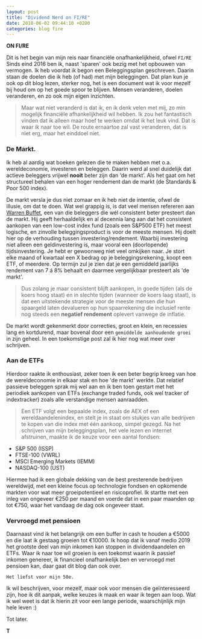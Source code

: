 ```yaml
---
layout: post
title: "Dividend Nerd on FI/RE"
date: 2018-06-02 09:44:10 +0200
categories: blog fire
---
```

**ON FI/RE**

Dit is het begin van mijn reis naar financiële onafhankelijkheid, ofwel `FI/RE`
Sinds eind 2016 ben ik, naast 'sparen' ook bezig met het opbouwen van vermogen. Ik heb voordat ik begon een Beleggingsplan geschreven. Daarin staan de doelen die ik heb (of had) met mijn beleggingen. Dat plan kun je ook op dit blog lezen, sterker nog, het is een document wat ik voor mezelf bij houd om op het goede spoor te blijven. Mensen veranderen, doelen veranderen, en zo ook mijn eigen inzichten. 
>Maar wat niet veranderd is dat ik, en ik denk velen met mij, zo min mogelijk financiële afhankelijkheid wil hebben. Ik zou het fantastisch vinden dat ik alleen maar hoef te werken omdat ik het leuk vind. Dat is waar ik naar toe wil. De route ernaartoe zal vast veranderen, dat is niet erg, maar het einddoel niet. 

### **De Markt**. 

Ik heb al aardig wat boeken gelezen die te maken hebben met o.a. wereldeconomie, investeren en beleggen. Daarin werd al snel duidelijk dat actieve beleggers vrijwel **nooit** beter zijn dan ‘de markt’. 
Als het gaat om het structureel behalen van een hoger rendement dan de markt (de Standards & Poor 500 index).

De markt versla je dus niet zomaar en ik heb niet de intentie, ofwel de illusie, om dat te doen. Wat wel grappig is, is dat veel mensen refereren aan [Warren Buffet](https://en.wikipedia.org/wiki/Warren_Buffett), een van die beleggers die wél consistent beter presteert dan de markt. Hij geeft herhaaldelijk en al decennia lang aan dat het consistent aankopen van een low-cost index fund (zoals een S&P500 ETF) het meest logische, en zinvolle beleggingsproduct is voor de meeste mensen. Hij doelt hier op de verhouding tussen investering/rendement. Waarbij investering niet alleen een geldinvestering is, maar vooral een (doorlopende) tijdsinvestering. Je hebt er gewoonweg niet veel omkijken naar. Je stort elke maand of kwartaal een X bedrag op je beleggingsrekening, koopt een ETF, of meerdere. Op termijn zul je zien dat je een gemiddeld jaarlijks rendement van 7 á 8% behaalt en daarmee vergelijkbaar presteert als 'de markt'. 
>Dus zolang je maar consistent blijft aankopen, in goede tijden (als de koers hoog staat) en in slechte tijden (wanneer de koers laag staat), is dat een uitstekende strategie voor de meeste mensen die hun spaargeld laten devalueren op hun spaarrekening die inclusief rente nog steeds een **negatief rendement** oplevert vanwege de inflatie. 

De markt wordt gekenmerkt door correcties, groot en klein, en recessies lang en kortdurend, maar bovenal door een `gemiddelde aanhoudende groei` in zijn geheel. In een toekomstige post zal ik hier nog wat meer over schrijven.

### **Aan de ETFs**

Hierdoor raakte ik enthousiast, zeker toen ik een beter begrip kreeg van hoe de wereldeconomie in elkaar stak en hoe 'de markt' werkte. Dat relatief passieve beleggen sprak mij wel aan en ik ben toen gestart met het periodiek aankopen van ETFs (exchange traded funds, ook wel tracker of indextracker) zoals alle verstandige mensen aanraadden. 
>Een ETF volgt een bepaalde index, zoals de AEX of een wereldaandelenindex, en stelt je in staat om stukjes van alle bedrijven te kopen van die index met één aankoop, simpel gezegd.
Na het schrijven van mijn beleggingsplan, het vele lezen en internet afstruinen, maakte ik de keuze voor een aantal fondsen:

* S&P 500 (ISSP)
* FTSE-100 (VWRL)
* MSCI Emerging Markets (IEMM)
* NASDAQ-100 (UST)

Hiermee had ik een globale dekking van de best presterende bedrijven wereldwijd, met een kleine focus op technologie fondsen en opkomende markten voor wat meer groeipotentieel en risicoprofiel. Ik startte met een inleg van ongeveer €250 per maand en voerde dat in een paar maanden op tot €750, waar het vandaag de dag ook ongeveer staat. 

### **Vervroegd met pensioen**
Daarnaast vind ik het belangrijk om een buffer in cash te houden a €5000 en die laat ik gestaag groeien tot €10000. Ik hoop dat ik vanaf medio 2019 het grootste deel van mijn inkomen kan stoppen in dividendaandelen en ETFs. 
Waar ik naar toe wil groeien is een toekomst waarin ik passief inkomen genereer, ik financieel onafhankelijk ben en vervroegd met pensioen kan, daar gaat dit blog dan ook over. 

`Het liefst voor mijn 50e.`

Ik wil beschrijven, voor mezelf, maar ook voor mensen die geïnteresseerd zijn, hoe ik dit aanpak, welke keuzes ik maak en waar ik tegen aan loop. Wat ik wel weet is dat ik hierin zit voor een lange periode, waarschijnlijk mijn hele leven :)
 
Tot later.

**T**
